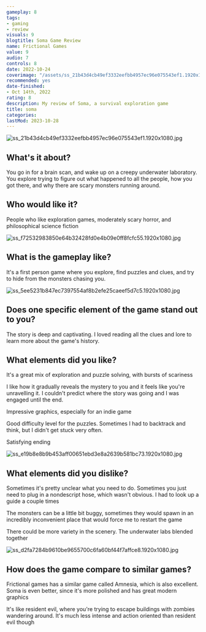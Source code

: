 ```yaml
---
gameplay: 8
tags:
- gaming
- review
visuals: 9
blogtitle: Soma Game Review
name: Frictional Games
value: 9
audio: 7
controls: 8
date: 2022-10-24
coverimage: "/assets/ss_21b43d4cb49ef3332eefbb4957ec96e075543ef1.1920x1080_1666656957286_0.jpg"
recommended: yes
date-finished:
- Oct 14th, 2022
rating: 8
description: My review of Soma, a survival exploration game
title: soma
categories:
lastMod: 2023-10-28
---
```

![ss_21b43d4cb49ef3332eefbb4957ec96e075543ef1.1920x1080.jpg](/assets/ss_21b43d4cb49ef3332eefbb4957ec96e075543ef1.1920x1080_1666656957286_0.jpg)

## What's it about?


You go in for a brain scan, and wake up on a creepy underwater laboratory. You explore trying to figure out what happened to all the people, how you got there, and why there are scary monsters running around.

## Who would like it?


People who like exploration games, moderately scary horror, and philosophical science fiction

![ss_f72532983850e64b32428fd0e4b09e0ff8fcfc55.1920x1080.jpg](/assets/ss_f72532983850e64b32428fd0e4b09e0ff8fcfc55.1920x1080_1666657031280_0.jpg)

## What is the gameplay like?


It's a first person game where you explore, find puzzles and clues, and try to hide from the monsters chasing you.

![ss_5ee5231b847ec7397554af8b2efe25caeef5d7c5.1920x1080.jpg](/assets/ss_5ee5231b847ec7397554af8b2efe25caeef5d7c5.1920x1080_1666657010705_0.jpg)

## Does one specific element of the game stand out to you?


The story is deep and captivating. I loved reading all the clues and lore to learn more about the game's history.

## What elements did you like?


It's a great mix of exploration and puzzle solving, with bursts of scariness

I like how it gradually reveals the mystery to you and it feels like you're unravelling it. I couldn't predict where the story was going and I was engaged until the end.

Impressive graphics, especially for an indie game

Good difficulty level for the puzzles. Sometimes I had to backtrack and think, but I didn't get stuck very often.

Satisfying ending

![ss_e19b8e8b9b453aff00651ebd3e8a2639b581bc73.1920x1080.jpg](/assets/ss_e19b8e8b9b453aff00651ebd3e8a2639b581bc73.1920x1080_1666657048460_0.jpg)

## What elements did you dislike?


Sometimes it's pretty unclear what you need to do. Sometimes you just need to plug in a nondescript hose, which wasn't obvious. I had to look up a guide a couple times

The monsters can be a little bit buggy, sometimes they would spawn in an incredibly inconvenient place that would force me to restart the game

There could be more variety in the scenery. The underwater labs blended together

![ss_d2fa7284b9610be9655700c6fa60bf44f7affce8.1920x1080.jpg](/assets/ss_d2fa7284b9610be9655700c6fa60bf44f7affce8.1920x1080_1666657065284_0.jpg)

## How does the game compare to similar games?


Frictional games has a similar game called Amnesia, which is also excellent. Soma is even better, since it's more polished and has great modern graphics

It's like resident evil, where you're trying to escape buildings with zombies wandering around. It's much less intense and action oriented than resident evil though
